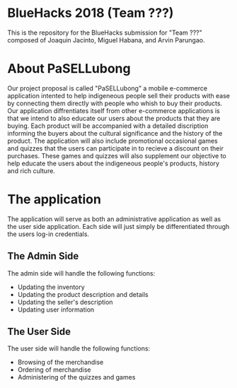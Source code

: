 # BlueHacks 2018 (Team ???)

This is the repository for the BlueHacks submission for "Team ???" composed of Joaquin Jacinto, Miguel Habana, and Arvin Parungao.

# About PaSELLubong

Our project proposal is called "PaSELLubong" a mobile e-commerce application intented to help indigeneous people sell their products with ease by connecting them directly with people who whish to buy their products. Our application diffrentiates itself from other e-commerce applications is that we intend to also educate our users about the products that they are buying. Each product will be accompanied with a detailed discription informing the buyers about the cultural significance and the history of the product. The application will also include promotional occasional games and quizzes that the users can participate in to recieve a discount on their purchases. These games and quizzes will also supplement our objective to help educate the users about the indigeneous people's products, history and rich culture.

# The application

The application will serve as both an administrative application as well as the user side application. Each side will just simply be differentiated through the users log-in credentials.

## The Admin Side

The admin side will handle the following functions:

- Updating the inventory
- Updating the product description and details
- Updating the seller's description
- Updating user information

## The User Side

The user side will handle the following functions:

- Browsing of the merchandise
- Ordering of merchandise
- Administering of the quizzes and games
